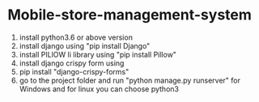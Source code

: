 # Mobile-store-management-system
1. install python3.6 or above version
2. install django using "pip install Django"
3. install PILlOW li library using "pip install Pillow"
4. install django crispy form using 
5. pip install "django-crispy-forms"
6. go to the project folder and run "python manage.py runserver" for Windows and for linux you can choose python3
